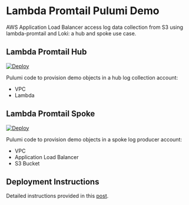 # Lambda Promtail Pulumi Demo

AWS Application Load Balancer access log data collection from S3 using lambda-promtail and Loki: a hub and spoke use case.

## Lambda Promtail Hub

[![Deploy](https://get.pulumi.com/new/button.svg)](https://app.pulumi.com/new?template=https://github.com/svodwood/pulumi-lambda-promtail-aws-multiacc/tree/main/lambda-promtail-hub)

Pulumi code to provision demo objects in a hub log collection account:
- VPC
- Lambda

## Lambda Promtail Spoke

[![Deploy](https://get.pulumi.com/new/button.svg)](https://app.pulumi.com/new?template=https://github.com/svodwood/pulumi-lambda-promtail-aws-multiacc/tree/main/lambda-promtail-spoke)

Pulumi code to provision demo objects in a spoke log producer account:
- VPC
- Application Load Balancer
- S3 Bucket

## Deployment Instructions
Detailed instructions provided in this [post](https://svodwood.github.io/devops-pastebin/lambda-promtail).
